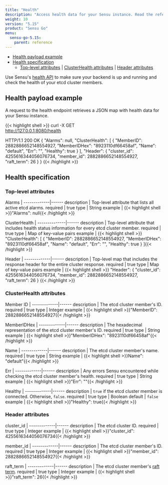 ```yaml
---
title: "Health"
description: "Access health data for your Sensu instance. Read the reference to learn about the health information you can retrieve."
weight: 10
version: "5.15"
product: "Sensu Go"
menu: 
  sensu-go-5.15:
    parent: reference
---
```


- [Health payload example](#health-payload-example)
- [Health specification](#health-specification)
  - [Top-level attributes](#top-level-attributes) | [ClusterHealth attributes](#clusterhealth-attributes) | [Header attributes](#header-attributes)

Use Sensu's [health API][1] to make sure your backend is up and running and check the health of your etcd cluster members.

## Health payload example

A request to the health endpoint retrieves a JSON map with health data for your Sensu instance.

{{< highlight shell >}}
curl -X GET \
http://127.0.0.1:8080/health

HTTP/1.1 200 OK
{
  "Alarms": null,
  "ClusterHealth": [
    {
      "MemberID": 2882886652148554927,
      "MemberIDHex": "8923110df66458af",
      "Name": "default",
      "Err": "",
      "Healthy": true
    }
  ],
  "Header": {
    "cluster_id": 4255616344056076734,
    "member_id": 2882886652148554927,
    "raft_term": 26
  }
}
{{< /highlight >}}


## Health specification

### Top-level attributes

Alarms       | 
-------------|------
description  | Top-level attribute that lists all active etcd alarms.
required     | true
type         | String
example      | {{< highlight shell >}}"Alarms": null{{< /highlight >}}

ClusterHealth | 
--------------|------
description   | Top-level attribute that includes health status information for every etcd cluster member.
required      | true
type          | Map of key-value pairs
example       | {{< highlight shell >}}
"ClusterHealth": [
    {
      "MemberID": 2882886652148554927,
      "MemberIDHex": "8923110df66458af",
      "Name": "default",
      "Err": "",
      "Healthy": true
    }
  ]{{< /highlight >}}

Header       | 
-------------|------
description  | Top-level map that includes the response header for the entire cluster response.
required     | true
type         | Map of key-value pairs
example      | {{< highlight shell >}}
"Header": {
    "cluster_id": 4255616344056076734,
    "member_id": 2882886652148554927,
    "raft_term": 26
  }
{{< /highlight >}}

### ClusterHealth attributes

Member ID    | 
-------------|------ 
description  | The etcd cluster member's ID.
required     | true
type         | Integer
example      | {{< highlight shell >}}"MemberID": 2882886652148554927{{< /highlight >}}

MemberIDHex  | 
-------------|------ 
description  | The hexadecimal representation of the etcd cluster member's ID.
required     | true
type         | String
example      | {{< highlight shell >}}"MemberIDHex": "8923110df66458af"{{< /highlight >}}

Name         | 
-------------|------ 
description  | The etcd cluster member's name.
required     | true
type         | String
example      | {{< highlight shell >}}Name": "default"{{< /highlight >}}

Err          | 
-------------|------ 
description  | Any errors Sensu encountered while checking the etcd cluster member's health.
required     | true
type         | String
example      | {{< highlight shell >}}"Err": ""{{< /highlight >}}

Healthy      | 
-------------|------ 
description  | `true` if the etcd cluster member is connected. Otherwise, `false`.
required     | true
type         | Boolean
default      | `false`
example      | {{< highlight shell >}}"Healthy": true{{< /highlight >}}

### Header attributes

cluster_id   | 
-------------|------ 
description  | The etcd cluster ID.
required     | true
type         | Integer
example      | {{< highlight shell >}}"cluster_id": 4255616344056076734{{< /highlight >}}

member_id    | 
-------------|------ 
description  | The etcd cluster member's ID.
required     | true
type         | Integer
example      | {{< highlight shell >}}"member_id": 2882886652148554927{{< /highlight >}}

raft_term    | 
-------------|------ 
description  | The etcd cluster member's [raft term][2].
required     | true
type         | Integer
example      | {{< highlight shell >}}"raft_term": 26{{< /highlight >}}


[1]: ../../api/health/
[2]: https://etcd.io/docs/latest/learning/api/#response-header
